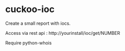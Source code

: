 # cuckoo-ioc

Create a small report with iocs.

Access via rest api : http://yourinstall/ioc/get/NUMBER

Require python-whois
